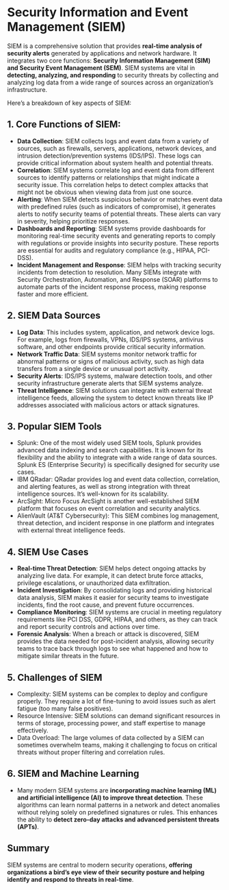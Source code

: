 <br>

# Security Information and Event Management (SIEM)
SIEM is a comprehensive solution that provides **real-time analysis of security alerts** generated by applications and network hardware. It integrates two core functions: **Security Information Management (SIM) and Security Event Management (SEM)**. SIEM systems are vital in **detecting, analyzing, and responding** to security threats by collecting and analyzing log data from a wide range of sources across an organization’s infrastructure.

Here’s a breakdown of key aspects of SIEM:

## 1. Core Functions of SIEM:
  - **Data Collection**: SIEM collects logs and event data from a variety of sources, such as firewalls, servers, applications, network devices, and intrusion detection/prevention systems (IDS/IPS). These logs can provide critical information about system health and potential threats.
  - **Correlation**: SIEM systems correlate log and event data from different sources to identify patterns or relationships that might indicate a security issue. This correlation helps to detect complex attacks that might not be obvious when viewing data from just one source.
  - **Alerting**: When SIEM detects suspicious behavior or matches event data with predefined rules (such as indicators of compromise), it generates alerts to notify security teams of potential threats. These alerts can vary in severity, helping prioritize responses.
  - **Dashboards and Reporting**: SIEM systems provide dashboards for monitoring real-time security events and generating reports to comply with regulations or provide insights into security posture. These reports are essential for audits and regulatory compliance (e.g., HIPAA, PCI-DSS).
  - **Incident Management and Response**: SIEM helps with tracking security incidents from detection to resolution. Many SIEMs integrate with Security Orchestration, Automation, and Response (SOAR) platforms to automate parts of the incident response process, making response faster and more efficient.

## 2. SIEM Data Sources
  - **Log Data**: This includes system, application, and network device logs. For example, logs from firewalls, VPNs, IDS/IPS systems, antivirus software, and other endpoints provide critical security information.
  - **Network Traffic Data**: SIEM systems monitor network traffic for abnormal patterns or signs of malicious activity, such as high data transfers from a single device or unusual port activity.
  - **Security Alerts**: IDS/IPS systems, malware detection tools, and other security infrastructure generate alerts that SIEM systems analyze.
  - **Threat Intelligence**: SIEM solutions can integrate with external threat intelligence feeds, allowing the system to detect known threats like IP addresses associated with malicious actors or attack signatures.

## 3. Popular SIEM Tools
  - Splunk: One of the most widely used SIEM tools, Splunk provides advanced data indexing and search capabilities. It is known for its flexibility and the ability to integrate with a wide range of data sources. Splunk ES (Enterprise Security) is specifically designed for security use cases.
  - IBM QRadar: QRadar provides log and event data collection, correlation, and alerting features, as well as strong integration with threat intelligence sources. It’s well-known for its scalability.
  - ArcSight: Micro Focus ArcSight is another well-established SIEM platform that focuses on event correlation and security analytics.
  - AlienVault (AT&T Cybersecurity): This SIEM combines log management, threat detection, and incident response in one platform and integrates with external threat intelligence feeds.

## 4. SIEM Use Cases
  - **Real-time Threat Detection**: SIEM helps detect ongoing attacks by analyzing live data. For example, it can detect brute force attacks, privilege escalations, or unauthorized data exfiltration.
  - **Incident Investigation**: By consolidating logs and providing historical data analysis, SIEM makes it easier for security teams to investigate incidents, find the root cause, and prevent future occurrences.
  - **Compliance Monitoring**: SIEM systems are crucial in meeting regulatory requirements like PCI DSS, GDPR, HIPAA, and others, as they can track and report security controls and actions over time.
  - **Forensic Analysis**: When a breach or attack is discovered, SIEM provides the data needed for post-incident analysis, allowing security teams to trace back through logs to see what happened and how to mitigate similar threats in the future.

## 5. Challenges of SIEM
  - Complexity: SIEM systems can be complex to deploy and configure properly. They require a lot of fine-tuning to avoid issues such as alert fatigue (too many false positives).
  - Resource Intensive: SIEM solutions can demand significant resources in terms of storage, processing power, and staff expertise to manage effectively.
  - Data Overload: The large volumes of data collected by a SIEM can sometimes overwhelm teams, making it challenging to focus on critical threats without proper filtering and correlation rules.

## 6. SIEM and Machine Learning
  - Many modern SIEM systems are **incorporating machine learning (ML) and artificial intelligence (AI) to improve threat detection**. These algorithms can learn normal patterns in a network and detect anomalies without relying solely on predefined signatures or rules. This enhances the ability to **detect zero-day attacks and advanced persistent threats (APTs)**.

## Summary
SIEM systems are central to modern security operations, **offering organizations a bird’s eye view of their security posture and helping identify and respond to threats in real-time**.  
<br>